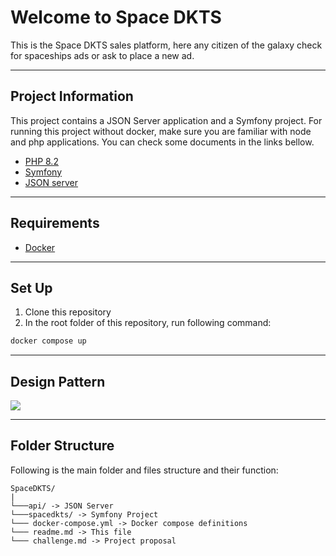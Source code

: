 # Welcome to Space DKTS 
This is the Space DKTS sales platform, here any citizen of the galaxy check for spaceships ads or ask to place a new ad.
___
## Project Information
This project contains a JSON Server application and a Symfony project.  For running this project without docker, make sure you are familiar with node and php applications. You can check some documents in the links bellow.

* [PHP 8.2](https://www.php.net/manual/en/)
* [Symfony](https://symfony.com/doc/current/index.html)
* [JSON server](https://github.com/typicode/json-server)

___
## Requirements

* [Docker](https://docs.docker.com/engine/install/)
___
## Set Up

1. Clone this repository
2. In the root folder of this repository, run following command:

```sh
docker compose up
```
___
## Design Pattern

[![](https://mermaid.ink/img/pako:eNptkF1rgzAUhv_KISAq1D_gxaA2hX2xudqxC9OLNDmtoTWRGDek-t-X6lZ2sbuTlyfv4TwXIoxEkpIguDANoLRyKUwjQOgqrDFMIZTcnsJrODI9BgHTh7P5EhW3DrZ0hpdRVDRcINCnbRHHkCR3w1uHtof2GreVagbIyg_cQ86PuJt_Zf9z1IgTWqbbbn-0vKlugVQWhVNGw_NmbliV-X0ORV8fjO53vi4ZVpt36jvKx-L1BQq0n2hhmT_8rKQTsxR-VzvAuoz-YjSLPYZakgWp0dZcSS9n8sHIpIOR1I9XIYx4GZ7rGskdrqVyxpLU2Q4XhHfOFL0Wv--ZoYr7c2qSHvi5xfEbBy18fg?type=png)](https://mermaid.live/edit#pako:eNptkF1rgzAUhv_KISAq1D_gxaA2hX2xudqxC9OLNDmtoTWRGDek-t-X6lZ2sbuTlyfv4TwXIoxEkpIguDANoLRyKUwjQOgqrDFMIZTcnsJrODI9BgHTh7P5EhW3DrZ0hpdRVDRcINCnbRHHkCR3w1uHtof2GreVagbIyg_cQ86PuJt_Zf9z1IgTWqbbbn-0vKlugVQWhVNGw_NmbliV-X0ORV8fjO53vi4ZVpt36jvKx-L1BQq0n2hhmT_8rKQTsxR-VzvAuoz-YjSLPYZakgWp0dZcSS9n8sHIpIOR1I9XIYx4GZ7rGskdrqVyxpLU2Q4XhHfOFL0Wv--ZoYr7c2qSHvi5xfEbBy18fg)

___
## Folder Structure
Following is the main folder and files structure and their function:
```
SpaceDKTS/
|
└───api/ -> JSON Server 
└───spacedkts/ -> Symfony Project
└─── docker-compose.yml -> Docker compose definitions
└─── readme.md -> This file
└─── challenge.md -> Project proposal
```
